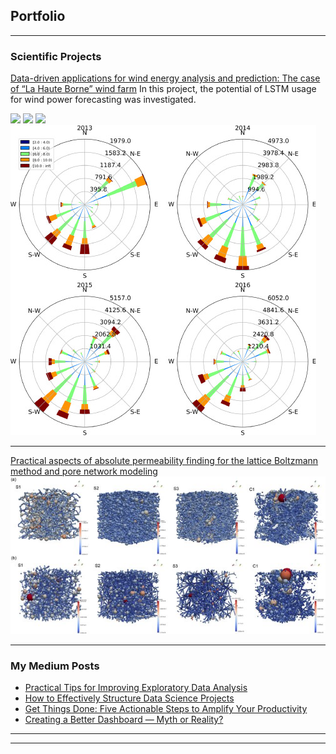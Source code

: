 ## Portfolio

---

### Scientific Projects 

[Data-driven applications for wind energy analysis and prediction: The case of “La Haute Borne” wind farm]([/sample_page](https://www.sciencedirect.com/science/article/pii/S2772508122000382))
In this project, the potential of LSTM usage for wind power forecasting was investigated.

[![](https://img.shields.io/badge/Python-white?logo=Python)](#) [![](https://img.shields.io/badge/Jupyter-white?logo=Jupyter)](#) [![](https://img.shields.io/badge/TensorFlow-white?logo=tensorflow)](#)
<img src="images/fig1.jpg?raw=true"/>

---
[Practical aspects of absolute permeability finding for the lattice Boltzmann method and pore network modeling]([/sample_page](https://www.sciencedirect.com/science/article/abs/pii/S0378437121005227))
<img src="images/fig2.jpg?raw=true"/>

---

### My Medium Posts

- [Practical Tips for Improving Exploratory Data Analysis](https://towardsdatascience.com/practical-tips-for-improving-exploratory-data-analysis-1c43b3484577)
- [How to Effectively Structure Data Science Projects](https://towardsdatascience.com/how-to-effectively-structure-data-science-projects-85f717e65c75)
- [Get Things Done: Five Actionable Steps to Amplify Your Productivity](https://code.likeagirl.io/get-things-done-five-actionable-steps-to-amplify-your-productivity-9ec628499677)
- [Creating a Better Dashboard — Myth or Reality?](https://medium.com/towards-data-science/creating-a-better-dashboard-myth-or-reality-3d355b03e52c)

---




---

